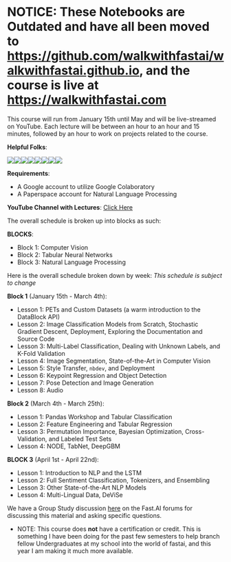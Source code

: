 # NOTICE: These Notebooks are Outdated and have all been moved to https://github.com/walkwithfastai/walkwithfastai.github.io, and the course is live at https://walkwithfastai.com

This course will run from January 15th until May and will be live-streamed on YouTube. Each lecture will be between an hour to an hour and 15 minutes, followed by an hour to work on projects related to the course. 

**Helpful Folks**:

[![](https://sourcerer.io/fame/muellerzr/muellerzr/Practical-Deep-Learning-for-Coders-2.0/images/0)](https://sourcerer.io/fame/muellerzr/muellerzr/Practical-Deep-Learning-for-Coders-2.0/links/0)[![](https://sourcerer.io/fame/muellerzr/muellerzr/Practical-Deep-Learning-for-Coders-2.0/images/1)](https://sourcerer.io/fame/muellerzr/muellerzr/Practical-Deep-Learning-for-Coders-2.0/links/1)[![](https://sourcerer.io/fame/muellerzr/muellerzr/Practical-Deep-Learning-for-Coders-2.0/images/2)](https://sourcerer.io/fame/muellerzr/muellerzr/Practical-Deep-Learning-for-Coders-2.0/links/2)[![](https://sourcerer.io/fame/muellerzr/muellerzr/Practical-Deep-Learning-for-Coders-2.0/images/3)](https://sourcerer.io/fame/muellerzr/muellerzr/Practical-Deep-Learning-for-Coders-2.0/links/3)[![](https://sourcerer.io/fame/muellerzr/muellerzr/Practical-Deep-Learning-for-Coders-2.0/images/4)](https://sourcerer.io/fame/muellerzr/muellerzr/Practical-Deep-Learning-for-Coders-2.0/links/4)[![](https://sourcerer.io/fame/muellerzr/muellerzr/Practical-Deep-Learning-for-Coders-2.0/images/5)](https://sourcerer.io/fame/muellerzr/muellerzr/Practical-Deep-Learning-for-Coders-2.0/links/5)[![](https://sourcerer.io/fame/muellerzr/muellerzr/Practical-Deep-Learning-for-Coders-2.0/images/6)](https://sourcerer.io/fame/muellerzr/muellerzr/Practical-Deep-Learning-for-Coders-2.0/links/6)[![](https://sourcerer.io/fame/muellerzr/muellerzr/Practical-Deep-Learning-for-Coders-2.0/images/7)](https://sourcerer.io/fame/muellerzr/muellerzr/Practical-Deep-Learning-for-Coders-2.0/links/7)

**Requirements**:
* A Google account to utilize Google Colaboratory
* A Paperspace account for Natural Language Processing

**YouTube Channel with Lectures**:
[Click Here](https://www.youtube.com/channel/UCmKoQOD8uBqsRS8XDdSgrlQ?view_as=subscriber)

The overall schedule is broken up into blocks as such:

**BLOCKS**:
* Block 1: Computer Vision
* Block 2: Tabular Neural Networks
* Block 3: Natural Language Processing

Here is the overall schedule broken down by week:
*This schedule is subject to change*

**Block 1** (January 15th - March 4th):
* Lesson 1: PETs and Custom Datasets (a warm introduction to the DataBlock API)
* Lesson 2: Image Classification Models from Scratch, Stochastic Gradient Descent, Deployment, Exploring the Documentation and Source Code
* Lesson 3: Multi-Label Classification, Dealing with Unknown Labels, and K-Fold Validation
* Lesson 4: Image Segmentation, State-of-the-Art in Computer Vision
* Lesson 5: Style Transfer, `nbdev`, and Deployment
* Lesson 6: Keypoint Regression and Object Detection
* Lesson 7: Pose Detection and Image Generation
* Lesson 8: Audio

**Block 2** (March 4th - March 25th):
* Lesson 1: Pandas Workshop and Tabular Classification
* Lesson 2: Feature Engineering and Tabular Regression
* Lesson 3: Permutation Importance, Bayesian Optimization, Cross-Validation, and Labeled Test Sets
* Lesson 4: NODE, TabNet, DeepGBM

**BLOCK 3** (April 1st - April 22nd):
* Lesson 1: Introduction to NLP and the LSTM
* Lesson 2: Full Sentiment Classification, Tokenizers, and Ensembling
* Lesson 3: Other State-of-the-Art NLP Models
* Lesson 4: Multi-Lingual Data, DeViSe

We have a Group Study discussion [here](https://forums.fast.ai/t/a-walk-with-fastai-study-group-and-online-lectures-megathread/59929/) on the Fast.AI forums for discussing this material and asking specific questions.

* NOTE: This course does **not** have a certification or credit. This is something I have been doing for the past few semesters to help branch fellow Undergraduates at my school into the world of fastai, and this year I am making it much more available. 
